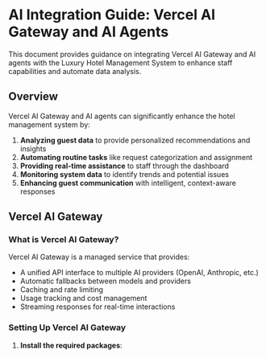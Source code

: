 # AI Integration Guide: Vercel AI Gateway and AI Agents
This document provides guidance on integrating Vercel AI Gateway and AI agents with the Luxury Hotel Management System to enhance staff capabilities and automate data analysis.
## Overview
Vercel AI Gateway and AI agents can significantly enhance the hotel management system by:
1. **Analyzing guest data** to provide personalized recommendations and insights
2. **Automating routine tasks** like request categorization and assignment
3. **Providing real-time assistance** to staff through the dashboard
4. **Monitoring system data** to identify trends and potential issues
5. **Enhancing guest communication** with intelligent, context-aware responses
## Vercel AI Gateway
### What is Vercel AI Gateway?
Vercel AI Gateway is a managed service that provides:
- A unified API interface to multiple AI providers (OpenAI, Anthropic, etc.)
- Automatic fallbacks between models and providers
- Caching and rate limiting
- Usage tracking and cost management
- Streaming responses for real-time interactions
### Setting Up Vercel AI Gateway
1. **Install the required packages**: